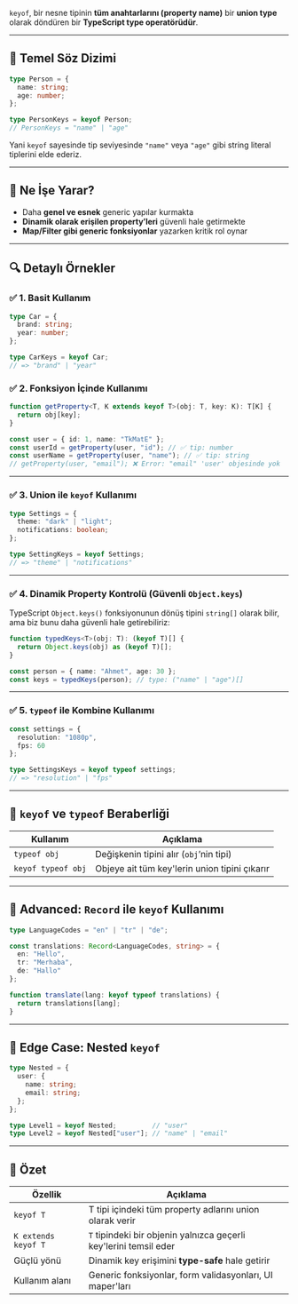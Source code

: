 
`keyof`, bir nesne tipinin **tüm anahtarlarını (property name)** bir **union type** olarak döndüren bir **TypeScript type operatörüdür**.

---

## 📌 Temel Söz Dizimi

```ts
type Person = {
  name: string;
  age: number;
};

type PersonKeys = keyof Person;
// PersonKeys = "name" | "age"
```

Yani `keyof` sayesinde tip seviyesinde `"name"` veya `"age"` gibi string literal tiplerini elde ederiz.

---

## 🧠 Ne İşe Yarar?

- Daha **genel ve esnek** generic yapılar kurmakta
- **Dinamik olarak erişilen property’leri** güvenli hale getirmekte
- **Map/Filter gibi generic fonksiyonlar** yazarken kritik rol oynar

---

## 🔍 Detaylı Örnekler

### ✅ 1. Basit Kullanım

```ts
type Car = {
  brand: string;
  year: number;
};

type CarKeys = keyof Car; 
// => "brand" | "year"
```

### ✅ 2. Fonksiyon İçinde Kullanımı

```ts
function getProperty<T, K extends keyof T>(obj: T, key: K): T[K] {
  return obj[key];
}

const user = { id: 1, name: "TkMatE" };
const userId = getProperty(user, "id"); // ✅ tip: number
const userName = getProperty(user, "name"); // ✅ tip: string
// getProperty(user, "email"); ❌ Error: "email" 'user' objesinde yok
```

---

### ✅ 3. Union ile `keyof` Kullanımı

```ts
type Settings = {
  theme: "dark" | "light";
  notifications: boolean;
};

type SettingKeys = keyof Settings;
// => "theme" | "notifications"
```

---

### ✅ 4. Dinamik Property Kontrolü (Güvenli `Object.keys`)

TypeScript `Object.keys()` fonksiyonunun dönüş tipini `string[]` olarak bilir, ama biz bunu daha güvenli hale getirebiliriz:

```ts
function typedKeys<T>(obj: T): (keyof T)[] {
  return Object.keys(obj) as (keyof T)[];
}

const person = { name: "Ahmet", age: 30 };
const keys = typedKeys(person); // type: ("name" | "age")[]
```

---

### ✅ 5. `typeof` ile Kombine Kullanımı

```ts
const settings = {
  resolution: "1080p",
  fps: 60
};

type SettingsKeys = keyof typeof settings;
// => "resolution" | "fps"
```

---

## 🔄 `keyof` ve `typeof` Beraberliği

|Kullanım|Açıklama|
|---|---|
|`typeof obj`|Değişkenin tipini alır (`obj`’nin tipi)|
|`keyof typeof obj`|Objeye ait tüm key'lerin union tipini çıkarır|

---

## 🔐 Advanced: `Record` ile `keyof` Kullanımı

```ts
type LanguageCodes = "en" | "tr" | "de";

const translations: Record<LanguageCodes, string> = {
  en: "Hello",
  tr: "Merhaba",
  de: "Hallo"
};

function translate(lang: keyof typeof translations) {
  return translations[lang];
}
```

---

## 🚧 Edge Case: Nested `keyof`

```ts
type Nested = {
  user: {
    name: string;
    email: string;
  };
};

type Level1 = keyof Nested;         // "user"
type Level2 = keyof Nested["user"]; // "name" | "email"
```

---

## 🎯 Özet

|Özellik|Açıklama|
|---|---|
|`keyof T`|T tipi içindeki tüm property adlarını union olarak verir|
|`K extends keyof T`|`T` tipindeki bir objenin yalnızca geçerli key'lerini temsil eder|
|Güçlü yönü|Dinamik key erişimini **type-safe** hale getirir|
|Kullanım alanı|Generic fonksiyonlar, form validasyonları, UI maper'ları|
